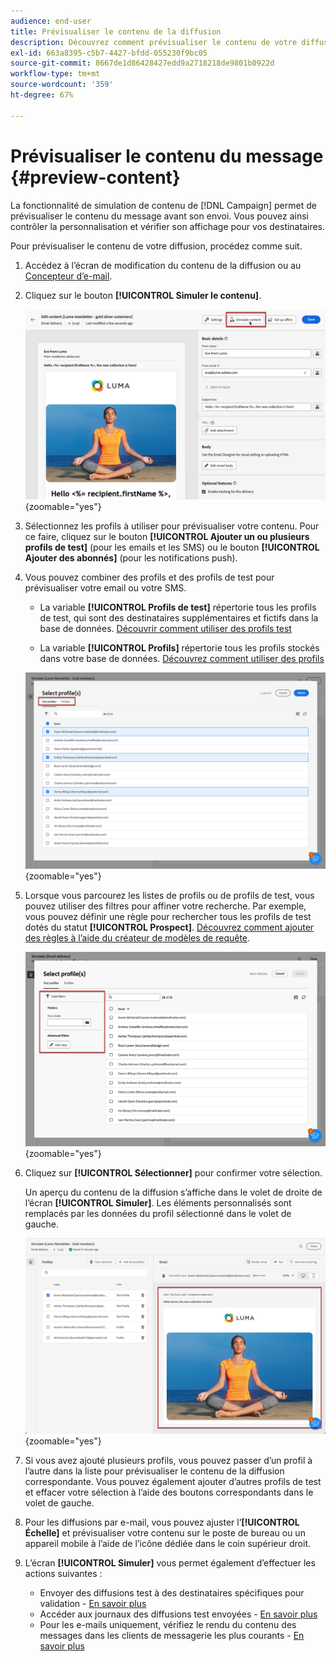 ```yaml
---
audience: end-user
title: Prévisualiser le contenu de la diffusion
description: Découvrez comment prévisualiser le contenu de votre diffusion à l'aide de l'interface utilisateur Web de Campaign
exl-id: 663a8395-c5b7-4427-bfdd-055230f9bc05
source-git-commit: 8667de1d86428427edd9a2718218de9801b0922d
workflow-type: tm+mt
source-wordcount: '359'
ht-degree: 67%

---
```



# Prévisualiser le contenu du message {#preview-content}

La fonctionnalité de simulation de contenu de [!DNL Campaign] permet de prévisualiser le contenu du message avant son envoi. Vous pouvez ainsi contrôler la personnalisation et vérifier son affichage pour vos destinataires.

Pour prévisualiser le contenu de votre diffusion, procédez comme suit.

1. Accédez à l’écran de modification du contenu de la diffusion ou au [Concepteur d’e-mail](../email/get-started-email-designer.md).

1. Cliquez sur le bouton **[!UICONTROL Simuler le contenu]**.

   ![](assets/simulate-button.png){zoomable=&quot;yes&quot;}

1. Sélectionnez les profils à utiliser pour prévisualiser votre contenu. Pour ce faire, cliquez sur le bouton **[!UICONTROL Ajouter un ou plusieurs profils de test]** (pour les emails et les SMS) ou le bouton **[!UICONTROL Ajouter des abonnés]** (pour les notifications push).

1. Vous pouvez combiner des profils et des profils de test pour prévisualiser votre email ou votre SMS.

   * La variable **[!UICONTROL Profils de test]** répertorie tous les profils de test, qui sont des destinataires supplémentaires et fictifs dans la base de données. [Découvrir comment utiliser des profils test](../audience/test-profiles.md)

   * La variable **[!UICONTROL Profils]** répertorie tous les profils stockés dans votre base de données. [Découvrez comment utiliser des profils](../audience/about-recipients.md)

   ![](assets/simulate-select-profiles.png){zoomable=&quot;yes&quot;}

1. Lorsque vous parcourez les listes de profils ou de profils de test, vous pouvez utiliser des filtres pour affiner votre recherche. Par exemple, vous pouvez définir une règle pour rechercher tous les profils de test dotés du statut **[!UICONTROL Prospect]**. [Découvrez comment ajouter des règles à l’aide du créateur de modèles de requête](../query/query-modeler-overview.md).

   ![](assets/simulate-test-profile-filter.png){zoomable=&quot;yes&quot;}

1. Cliquez sur **[!UICONTROL Sélectionner]** pour confirmer votre sélection.

   Un aperçu du contenu de la diffusion s’affiche dans le volet de droite de l’écran **[!UICONTROL Simuler]**. Les éléments personnalisés sont remplacés par les données du profil sélectionné dans le volet de gauche.

   ![](assets/simulate-preview.png){zoomable=&quot;yes&quot;}

1. Si vous avez ajouté plusieurs profils, vous pouvez passer d’un profil à l’autre dans la liste pour prévisualiser le contenu de la diffusion correspondante. Vous pouvez également ajouter d’autres profils de test et effacer votre sélection à l’aide des boutons correspondants dans le volet de gauche.

1. Pour les diffusions par e-mail, vous pouvez ajuster l’**[!UICONTROL Échelle]** et prévisualiser votre contenu sur le poste de bureau ou un appareil mobile à l’aide de l’icône dédiée dans le coin supérieur droit.

1. L’écran **[!UICONTROL Simuler]** vous permet également d’effectuer les actions suivantes :
   * Envoyer des diffusions test à des destinataires spécifiques pour validation - [En savoir plus](test-deliveries.md)
   * Accéder aux journaux des diffusions test envoyées - [En savoir plus](test-deliveries.md#access-test-deliveries)
   * Pour les e-mails uniquement, vérifiez le rendu du contenu des messages dans les clients de messagerie les plus courants - [En savoir plus](email-rendering.md)



